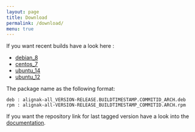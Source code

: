 ```yaml
---
layout: page
title: Download
permalink: /download/
menu: true
---
```


If you want recent builds have a look here :

* [debian_8](build/debian_8/alignak-all_0.1-1.1446150306.0cf348d_all.deb)
* [centos_7](build/centos_7/alignak-all-0.1-1_1446150306_0cf348d.x86_64.rpm)
* [ubuntu_14](build/ubuntu_14/alignak-all_0.1-1.1446150306.0cf348d_all.deb)
* [ubuntu_12](build/ubuntu_12/alignak-all_0.1-1.1446150306.0cf348d_all.deb)

The package name as the following format:

```
deb : alignak-all_VERSION-RELEASE.BUILDTIMESTAMP.COMMITID_ARCH.deb
rpm : alignak-all-VERSION-RELEASE_BUILDTIMESTAMP_COMMITID.ARCH.rpm
```

If you want the repository link for last tagged version have a look into the [documentation](http://alignak-doc.readthedocs.org/en/latest/02_installation/index.html).
